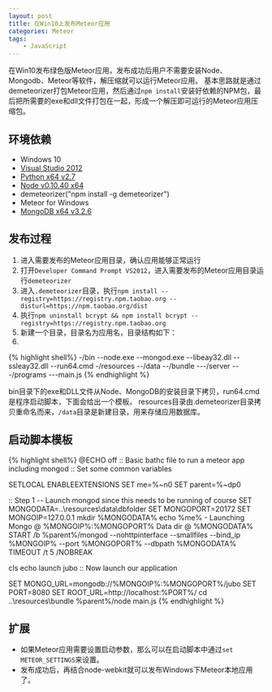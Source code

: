 ```yaml
---
layout: post
title: 在Win10上发布Meteor应用 
categories: Meteor
tags:
    - JavaScript
---
```


在Win10发布绿色版Meteor应用，发布成功后用户不需要安装Node、Mongodb、Meteor等软件，解压缩就可以运行Meteor应用。
基本思路就是通过demeteorizer打包Meteor应用，然后通过`npm install`安装好依赖的NPM包，最后把所需要的exe和dll文件打包在一起，形成一个解压即可运行的Meteor应用压缩包。

## 环境依赖

* Windows 10
* [Visual Studio 2012](https://download.microsoft.com/download/B/2/8/B2801FEE-9A60-4AFA-8657-0E8AB0A373F0/VS2012_PRO_chs.iso)
* [Python x64 v2.7](https://www.python.org/ftp/python/2.7.11/python-2.7.11.amd64.msi) 
* [Node v0.10.40 x64](https://nodejs.org/dist/v0.10.40/x64/node-v0.10.40-x64.msi)
* demeteorizer("npm install -g demeteorizer")
* Meteor for Windows
* [MongoDB x64 v3.2.6](http://180.173.24.147/mongodb-win32-x86_64-2008plus-ssl-3.2.6-signed.msi?fid=LxnDXh3Jw3Z0QzJRJBOcCkkfrzQAjlsGAAAAAAu4UYixo-XsZ7vAZ5bBeH4jAUjQ&mid=666&threshold=150&tid=1DF2308C1714464C3F3A3DB65457B5B1&srcid=119&verno=1)

## 发布过程

1. 进入需要发布的Meteor应用目录，确认应用能够正常运行
2. 打开`Developer Command Prompt VS2012`，进入需要发布的Meteor应用目录运行`demeteorizer`
3. 进入`.demeteorizer`目录，执行`npm install --registry=https://registry.npm.taobao.org --disturl=https://npm.taobao.org/dist`
4. 执行`npm uninstall bcrypt && npm install bcrypt --registry=https://registry.npm.taobao.org`
5. 新建一个目录，目录名为应用名，目录结构如下：
6. 
{% highlight shell%}
	-/bin
	--node.exe
	--mongod.exe
	--libeay32.dll
	--ssleay32.dll
	--run64.cmd
	-/resources
	--/data
	--/bundle
	---/server
	---/programs
	---main.js
{% endhighlight %}

bin目录下的exe和DLL文件从Node、MongoDB的安装目录下拷贝，run64.cmd是程序启动脚本，下面会给出一个模板。
resources目录由.demeteorizer目录拷贝重命名而来，`/data`目录是新建目录，用来存储应用数据库。

## 启动脚本模板

{% highlight shell%}
@ECHO off
:: Basic bathc file to run a meteor app including mongod
:: Set some common variables

SETLOCAL ENABLEEXTENSIONS
SET me=%~n0
SET parent=%~dp0

:: Step 1 -- Launch mongod since this needs to be running of course
SET MONGODATA=..\resources\data\dbfolder
SET MONGOPORT=20172
SET MONGOIP=127.0.0.1
mkdir %MONGODATA%
echo %me% - Launching Mongo @ %MONGOIP%:%MONGOPORT% Data dir @ %MONGODATA%
START /b %parent%/mongod --nohttpinterface --smallfiles --bind_ip %MONGOIP% --port %MONGOPORT% --dbpath %MONGODATA%
TIMEOUT /t 5 /NOBREAK

cls
echo launch jubo
:: Now launch our application

SET MONGO_URL=mongodb://%MONGOIP%:%MONGOPORT%/jubo
SET PORT=8080
SET ROOT_URL=http://localhost:%PORT%/
cd ..\resources\bundle
%parent%/node main.js
{% endhighlight %}

## 扩展

* 如果Meteor应用需要设置启动参数，那么可以在启动脚本中通过`set METEOR_SETTINGS`来设置。
* 发布成功后，再结合node-webkit就可以发布Windows下Meteor本地应用了。




